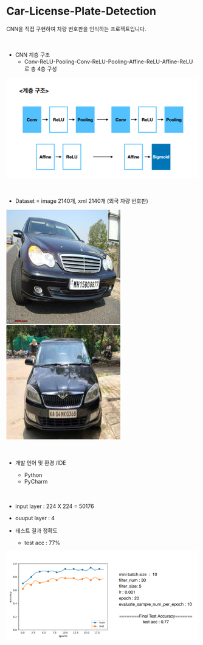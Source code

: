 # Car-License-Plate-Detection

CNN을 직접 구현하여 차량 번호판을 인식하는 프로젝트입니다.
<br/><br/><br/>

* CNN 계층 구조
  * Conv-ReLU-Pooling-Conv-ReLU-Pooling-Affine-ReLU-Affine-ReLU 로 총 4층 구성

<img src="./images/cnn구조.png" />
<br/><br/><br/>

* Dataset = image 2140개, xml 2140개 (외국 차량 번호판)

<img src="./images/N187.jpeg" width="300" height="300"/> <img src="./images/KA11.jpg" width="300" height="300"/>
<br/><br/><br/>

* 개발 언어 및 환경 /IDE
  * Python
  * PyCharm
<br/><br/><br/>

* input layer : 224 X 224 = 50176
* ouuput layer : 4
* 테스트 결과 정확도
  * test acc : 77%

<img src="./images/test_acc.png" />
